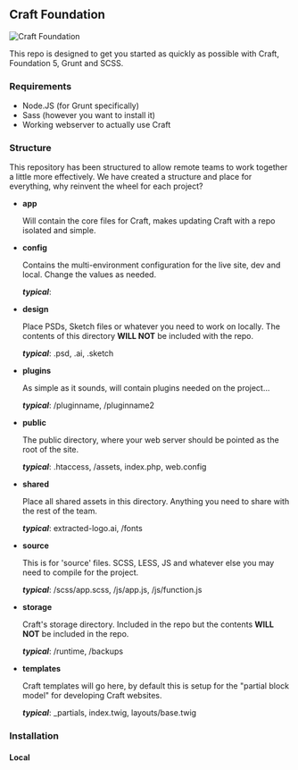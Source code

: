 ## Craft Foundation

![Craft Foundation](https://s3-us-west-1.amazonaws.com/themccallister.com/craft-foundation.png)

This repo is designed to get you started as quickly as possible with Craft, Foundation 5, Grunt and SCSS.

### Requirements

- Node.JS (for Grunt specifically)
- Sass (however you want to install it)
- Working webserver to actually use Craft

### Structure

This repository has been structured to allow remote teams to work together a little more effectively. We have created a structure and place for everything, why reinvent the wheel for each project?  

- **app**

	Will contain the core files for Craft, makes updating Craft with a repo isolated and simple.

- **config**

	Contains the multi-environment configuration for the live site, dev and local. Change the values as needed.

	***typical***:

- **design**

	Place PSDs, Sketch files or whatever you need to work on locally. The contents of this directory **WILL NOT** be included with the repo.

	***typical***: .psd, .ai, .sketch

- **plugins**

	As simple as it sounds, will contain plugins needed on the project...

	***typical***: /pluginname, /pluginname2

- **public**

	The public directory, where your web server should be pointed as the root of the site.

	***typical***: .htaccess, /assets, index.php, web.config

- **shared**

	Place all shared assets in this directory. Anything you need to share with the rest of the team.

	***typical***: extracted-logo.ai, /fonts

- **source**

	This is for 'source' files. SCSS, LESS, JS and whatever else you may need to compile for the project.

	***typical***: /scss/app.scss, /js/app.js, /js/function.js

- **storage**

	Craft's storage directory. Included in the repo but the contents **WILL NOT** be included in the repo.

	***typical***: /runtime, /backups

- **templates**

	Craft templates will go here, by default this is setup for the "partial block model" for developing Craft websites.

	***typical***: _partials, index.twig, layouts/base.twig


### Installation

#### Local
